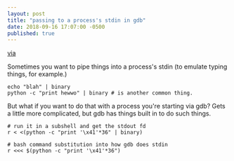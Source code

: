 ```yaml
---
layout: post
title: "passing to a process's stdin in gdb"
date: 2018-09-16 17:07:00 -0500
published: true
---
```


[via][1]

Sometimes you want to pipe things into a process's stdin (to emulate typing
things, for example.)
```
echo "blah" | binary
python -c "print hewwo" | binary # is another common thing.
```

But what if you want to do that with a process you're starting via gdb?
Gets a little more complicated, but gdb has things built in to do such
things.

```
# run it in a subshell and get the stdout fd
r < <(python -c "print '\x41'*36" | binary)
```

```
# bash command substitution into how gdb does stdin
r <<< $(python -c "print '\x41'*36")
```

[1]: https://dustri.org/b/feed-binary-stdin-from-inside-gdb.html 
